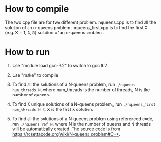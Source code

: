 # How to compile

The two cpp file are for two different problem. nqueens.cpp is to find all the solution of an n-queens problem. nqueens_first.cpp is to find the first X (e.g. X = 1, 3, 5) solution of an n-queens problem.

# How to run

1. Use "module load gcc-9.2" to switch to gcc 9.2

2. Use "make" to compile 

3. To find all the solutions of a N-queens problem, run `./nqueens num_threads N`, where num_threads is the number of threads, N is the number of queens.

4. To find X unique solutions of a N-queens problem,, run `./nqueens_first num_threads N X`,  X is the first X solution.

5. To find all the solutions of a N-queens problem using referenced code, run `./nqueens_ref N`, where N is the number of queens and N threads will be automatically created. The source code is from https://rosettacode.org/wiki/N-queens_problem#C++. 